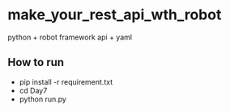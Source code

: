 # make_your_rest_api_wth_robot
python + robot framework api  + yaml

## How to run
- pip install -r requirement.txt
- cd Day7 
- python run.py

